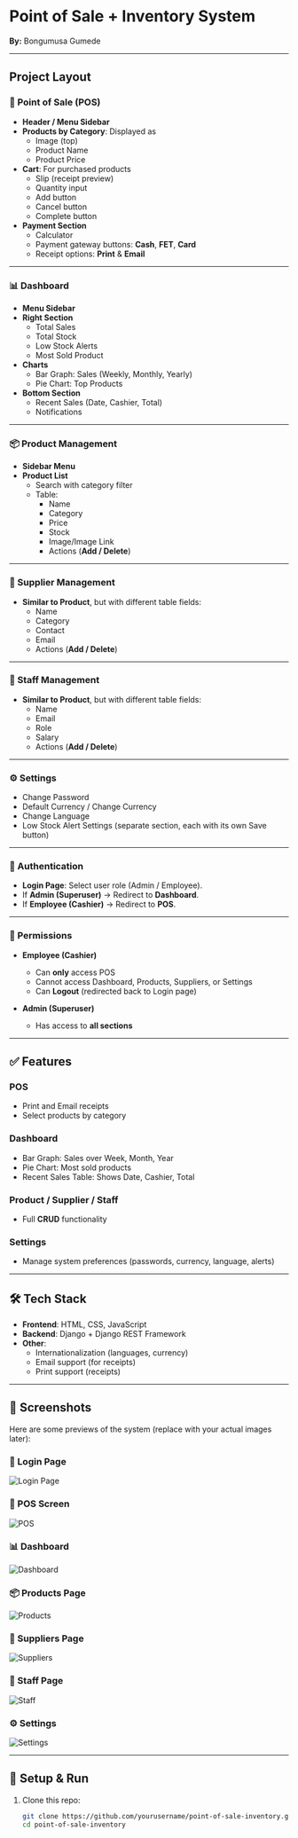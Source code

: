 # Point of Sale + Inventory System

**By:** Bongumusa Gumede  

---

## Project Layout

### 🛒 Point of Sale (POS)
- **Header / Menu Sidebar**
- **Products by Category**: Displayed as  
  - Image (top)  
  - Product Name  
  - Product Price  
- **Cart**: For purchased products  
  - Slip (receipt preview)  
  - Quantity input  
  - Add button  
  - Cancel button  
  - Complete button  
- **Payment Section**  
  - Calculator  
  - Payment gateway buttons: **Cash**, **FET**, **Card**  
  - Receipt options: **Print** & **Email**  

---

### 📊 Dashboard
- **Menu Sidebar**
- **Right Section**  
  - Total Sales  
  - Total Stock  
  - Low Stock Alerts  
  - Most Sold Product  
- **Charts**  
  - Bar Graph: Sales (Weekly, Monthly, Yearly)  
  - Pie Chart: Top Products  
- **Bottom Section**  
  - Recent Sales (Date, Cashier, Total)  
  - Notifications  

---

### 📦 Product Management
- **Sidebar Menu**
- **Product List**
  - Search with category filter  
  - Table:
    - Name  
    - Category  
    - Price  
    - Stock  
    - Image/Image Link  
    - Actions (**Add / Delete**)  

---

### 🚚 Supplier Management
- **Similar to Product**, but with different table fields:  
  - Name  
  - Category  
  - Contact  
  - Email  
  - Actions (**Add / Delete**)  

---

### 👥 Staff Management
- **Similar to Product**, but with different table fields:  
  - Name  
  - Email  
  - Role  
  - Salary  
  - Actions (**Add / Delete**)  

---

### ⚙️ Settings
- Change Password  
- Default Currency / Change Currency  
- Change Language  
- Low Stock Alert Settings (separate section, each with its own Save button)  

---

### 🔑 Authentication
- **Login Page**: Select user role (Admin / Employee).  
- If **Admin (Superuser)** → Redirect to **Dashboard**.  
- If **Employee (Cashier)** → Redirect to **POS**.  

---

### 🛂 Permissions
- **Employee (Cashier)**  
  - Can **only** access POS  
  - Cannot access Dashboard, Products, Suppliers, or Settings  
  - Can **Logout** (redirected back to Login page)  

- **Admin (Superuser)**  
  - Has access to **all sections**  

---

## ✅ Features

### POS
- Print and Email receipts  
- Select products by category  

### Dashboard
- Bar Graph: Sales over Week, Month, Year  
- Pie Chart: Most sold products  
- Recent Sales Table: Shows Date, Cashier, Total  

### Product / Supplier / Staff
- Full **CRUD** functionality  

### Settings
- Manage system preferences (passwords, currency, language, alerts)  

---

## 🛠️ Tech Stack
- **Frontend**: HTML, CSS, JavaScript  
- **Backend**: Django + Django REST Framework  
- **Other**:  
  - Internationalization (languages, currency)  
  - Email support (for receipts)  
  - Print support (receipts)  

---

## 📸 Screenshots

Here are some previews of the system (replace with your actual images later):

### 🔑 Login Page  
![Login Page]()

### 🛒 POS Screen  
![POS](images/pos.png)

### 📊 Dashboard  
![Dashboard](images)

### 📦 Products Page  
![Products](images/products.png)

### 🚚 Suppliers Page  
![Suppliers](images/suppliers.png)

### 👥 Staff Page  
![Staff](images/staff.png)

### ⚙️ Settings  
![Settings](images/settings.png)

---

## 🚀 Setup & Run
1. Clone this repo:  
   ```bash
   git clone https://github.com/yourusername/point-of-sale-inventory.git
   cd point-of-sale-inventory
